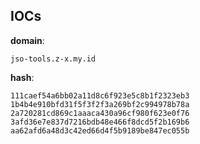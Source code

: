 
## IOCs

__domain__:

```text
jso-tools.z-x.my.id
```
__hash__:

```text
111caef54a6bb02a11d8c6f923e5c8b1f2323eb3
1b4b4e910bfd31f5f3f2f3a269bf2c994978b78a
2a720281cd869c1aaaca430a96cf980f623e0f76
3afd36e7e837d7216bdb48e466f8dcd5f2b169b6
aa62afd6a48d3c42ed66d4f5b9189be847ec055b
```
